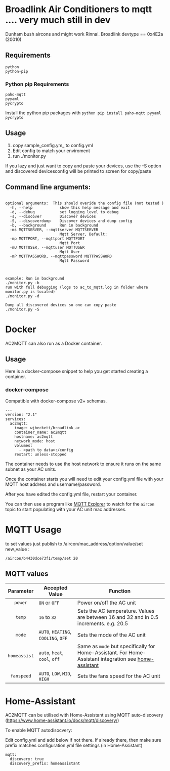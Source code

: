 # Broadlink Air Conditioners to mqtt .... very much still in dev
Dunham bush aircons and might work Rinnai.  Broadlink devtype == 0x4E2a (20010)

## Requirements
```
python
python-pip
```

### Python pip Requirements
```
paho-mqtt
pyyaml
pycrypto
```
Install the python pip packages with `python pip install paho-mqtt pyyaml pycrypto`

## Usage

1. copy sample_config.ym_ to config.yml
2. Edit config to match your enviroment
3. run ./monitor.py

If you lazy and just want to copy and paste your devices, use the -S option and discovered devicesconfig will be printed to screen for copy/paste

## Command line arguments: 

```

optional arguments:  This should overide the config file (not tested )
  -h, --help            show this help message and exit
  -d, --debug           set logging level to debug
  -s, --discover        Discover devices
  -S, --discoverdump    Discover devices and dump config
  -b, --background      Run in background
  -ms MQTTSERVER, --mqttserver MQTTSERVER
                        Mqtt Server, Default:
  -mp MQTTPORT, --mqttport MQTTPORT
                        Mqtt Port
  -mU MQTTUSER, --mqttuser MQTTUSER
                        Mqtt User
  -mP MQTTPASSWORD, --mqttpassword MQTTPASSWORD
                        Mqtt Password
  


example: Run in background
./monitor.py -b
run with full debugging (logs to ac_to_mqtt.log in folder where monitor.py is located)
./monitor.py -d

Dump all discovered devices so one can copy paste
./monitor.py -S
```

# Docker
AC2MQTT can also run as a Docker container.
## Usage

Here is a docker-compose snippet to help you get started creating a container.

### docker-compose

Compatible with docker-compose v2+ schemas.

```
---
version: "2.1"
services:
  ac2mqtt:
    image: wjbeckett/broadlink_ac
    container_name: ac2mqtt
    hostname: ac2mqtt
    network_mode: host
    volumes:
      - <path to data>:/config
    restart: unless-stopped

```
The container needs to use the host network to ensure it runs on the same subnet as your AC units.


Once the container starts you will need to edit your config.yml file with your MQTT host address and username/password.

After you have edited the config.yml file, restart your container. 

You can then use a program like [MQTT Explorer](http://mqtt-explorer.com/) to watch for the `aircon` topic to start populating with your AC unit mac addresses.

# MQTT Usage

to set values just publish to /aircon/mac_address/option/value/set  new_value  :
```
/aircon/b4430dce73f1/temp/set 20
``` 

## MQTT values
| Parameter | Accepted Value | Function |
| :----: | --- | --- |
| `power` | `ON` or `OFF` | Power on/off the AC unit|
| `temp` | `16` to `32` | Sets the AC temperature. Values are between 16 and 32 and in 0.5 increments. e.g. 20.5 |
| `mode` | `AUTO`, `HEATING`, `COOLING`, `OFF` | Sets the mode of the AC unit |
| `homeassist` | `auto`, `heat`, `cool`, `off` | Same as `mode` but specifically for Home-Assistant. For Home-Assistant integration see [home-assistant](https://github.com/liaan/broadlink_ac_mqtt#home-assistant) |
| `fanspeed` | `AUTO`, `LOW`, `MID`, `HIGH` | Sets the fans speed for the AC unit |

# Home-Assistant
AC2MQTT can be utilised with Home-Assistant using MQTT auto-discovery (https://www.home-assistant.io/docs/mqtt/discovery/)

To enable MQTT autodisocvery:

Edit config.yml and add below if not there. If already there, then make sure prefix matches configuration.yml file settings (in Home-Assistant)

```
mqtt:
  discovery: true
  discovery_prefix: homeassistant
  
```